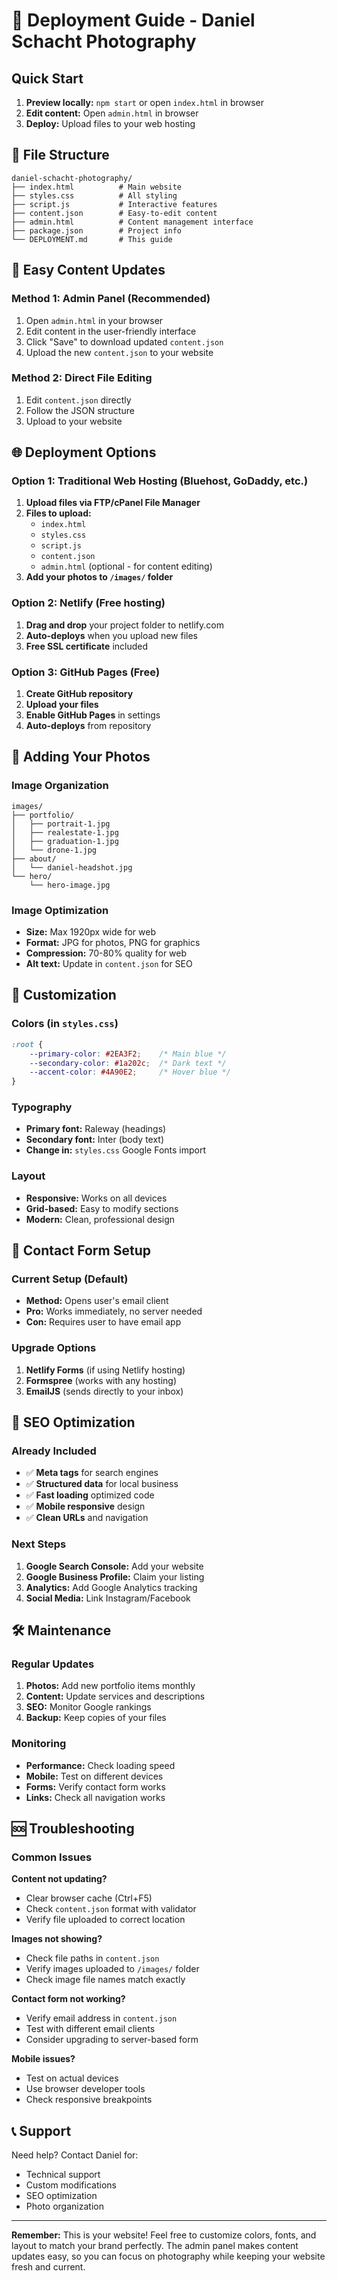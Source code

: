 # 🚀 Deployment Guide - Daniel Schacht Photography

## Quick Start
1. **Preview locally:** `npm start` or open `index.html` in browser
2. **Edit content:** Open `admin.html` in browser
3. **Deploy:** Upload files to your web hosting

## 📁 File Structure
```
daniel-schacht-photography/
├── index.html          # Main website
├── styles.css          # All styling
├── script.js           # Interactive features
├── content.json        # Easy-to-edit content
├── admin.html          # Content management interface
├── package.json        # Project info
└── DEPLOYMENT.md       # This guide
```

## 🎨 Easy Content Updates

### Method 1: Admin Panel (Recommended)
1. Open `admin.html` in your browser
2. Edit content in the user-friendly interface
3. Click "Save" to download updated `content.json`
4. Upload the new `content.json` to your website

### Method 2: Direct File Editing
1. Edit `content.json` directly
2. Follow the JSON structure
3. Upload to your website

## 🌐 Deployment Options

### Option 1: Traditional Web Hosting (Bluehost, GoDaddy, etc.)
1. **Upload files via FTP/cPanel File Manager**
2. **Files to upload:**
   - `index.html`
   - `styles.css`
   - `script.js` 
   - `content.json`
   - `admin.html` (optional - for content editing)
3. **Add your photos to `/images/` folder**

### Option 2: Netlify (Free hosting)
1. **Drag and drop** your project folder to netlify.com
2. **Auto-deploys** when you upload new files
3. **Free SSL certificate** included

### Option 3: GitHub Pages (Free)
1. **Create GitHub repository**
2. **Upload your files**
3. **Enable GitHub Pages** in settings
4. **Auto-deploys** from repository

## 📸 Adding Your Photos

### Image Organization
```
images/
├── portfolio/
│   ├── portrait-1.jpg
│   ├── realestate-1.jpg
│   ├── graduation-1.jpg
│   └── drone-1.jpg
├── about/
│   └── daniel-headshot.jpg
└── hero/
    └── hero-image.jpg
```

### Image Optimization
- **Size:** Max 1920px wide for web
- **Format:** JPG for photos, PNG for graphics
- **Compression:** 70-80% quality for web
- **Alt text:** Update in `content.json` for SEO

## 🔧 Customization

### Colors (in `styles.css`)
```css
:root {
    --primary-color: #2EA3F2;    /* Main blue */
    --secondary-color: #1a202c;  /* Dark text */
    --accent-color: #4A90E2;     /* Hover blue */
}
```

### Typography
- **Primary font:** Raleway (headings)
- **Secondary font:** Inter (body text)
- **Change in:** `styles.css` Google Fonts import

### Layout
- **Responsive:** Works on all devices
- **Grid-based:** Easy to modify sections
- **Modern:** Clean, professional design

## 📧 Contact Form Setup

### Current Setup (Default)
- **Method:** Opens user's email client
- **Pro:** Works immediately, no server needed
- **Con:** Requires user to have email app

### Upgrade Options
1. **Netlify Forms** (if using Netlify hosting)
2. **Formspree** (works with any hosting)
3. **EmailJS** (sends directly to your inbox)

## 🎯 SEO Optimization

### Already Included
- ✅ **Meta tags** for search engines
- ✅ **Structured data** for local business
- ✅ **Fast loading** optimized code
- ✅ **Mobile responsive** design
- ✅ **Clean URLs** and navigation

### Next Steps
1. **Google Search Console:** Add your website
2. **Google Business Profile:** Claim your listing
3. **Analytics:** Add Google Analytics tracking
4. **Social Media:** Link Instagram/Facebook

## 🛠️ Maintenance

### Regular Updates
1. **Photos:** Add new portfolio items monthly
2. **Content:** Update services and descriptions
3. **SEO:** Monitor Google rankings
4. **Backup:** Keep copies of your files

### Monitoring
- **Performance:** Check loading speed
- **Mobile:** Test on different devices
- **Forms:** Verify contact form works
- **Links:** Check all navigation works

## 🆘 Troubleshooting

### Common Issues

**Content not updating?**
- Clear browser cache (Ctrl+F5)
- Check `content.json` format with validator
- Verify file uploaded to correct location

**Images not showing?**
- Check file paths in `content.json`
- Verify images uploaded to `/images/` folder
- Check image file names match exactly

**Contact form not working?**
- Verify email address in `content.json`
- Test with different email clients
- Consider upgrading to server-based form

**Mobile issues?**
- Test on actual devices
- Use browser developer tools
- Check responsive breakpoints

## 📞 Support

Need help? Contact Daniel for:
- Technical support
- Custom modifications  
- SEO optimization
- Photo organization

---

**Remember:** This is your website! Feel free to customize colors, fonts, and layout to match your brand perfectly. The admin panel makes content updates easy, so you can focus on photography while keeping your website fresh and current.